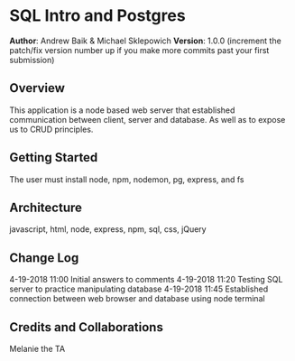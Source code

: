 # SQL Intro and Postgres
**Author**: Andrew Baik & Michael Sklepowich
**Version**: 1.0.0 (increment the patch/fix version number up if you make more commits past your first submission)

## Overview
<!-- Provide a high level overview of what this application is and why you are building it, beyond the fact that it's an assignment for a Code Fellows 301 class. (i.e. What's your problem domain?) -->
This application is a node based web server that established communication between client, server and database. As well as to expose us to CRUD principles.

## Getting Started
<!-- What are the steps that a user must take in order to build this app on their own machine and get it running? -->
The user must install node, npm, nodemon, pg, express, and fs
## Architecture
<!-- Provide a detailed description of the application design. What technologies (languages, libraries, etc) you're using, and any other relevant design information. -->
javascript, html, node, express, npm, sql, css, jQuery
## Change Log

4-19-2018 11:00 Initial answers to comments
4-19-2018 11:20 Testing SQL server to practice manipulating database
4-19-2018 11:45 Established connection between web browser and database using node terminal

## Credits and Collaborations
Melanie the TA